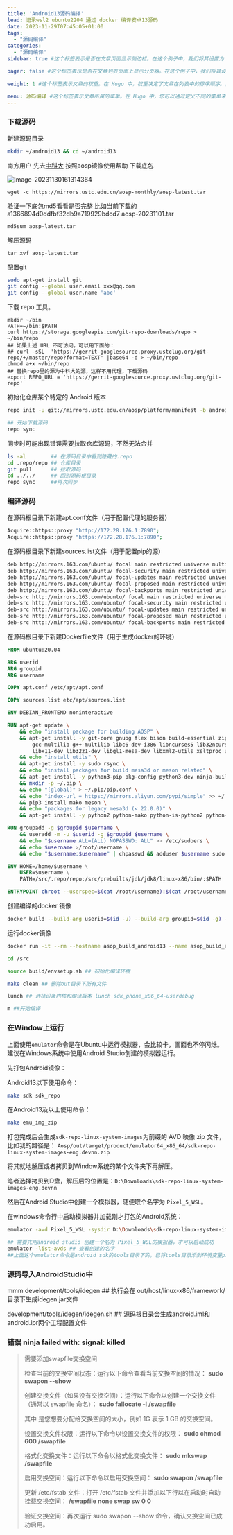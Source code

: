```yaml
---
title: 'Android13源码编译'
lead: 记录wsl2 ubuntu2204 通过 docker 编译安卓13源码
date: 2023-11-29T07:45:05+01:00
tags:
  - "源码编译"
categories:
  - "源码编译"
sidebar: true #这个标签表示是否在文章页面显示侧边栏。在这个例子中，我们将其设置为 false，因为我们不想在这篇文章的页面上显示侧边栏。如果您想要在文章页面上显示侧边栏，您可以将其设置为 true。

pager: false #这个标签表示是否在文章列表页面上显示分页器。在这个例子中，我们将其设置为 false，因为我们不需要在文章列表页面上显示分页器。如果您有很多文章，并且想要将它们分成多个页面显示，您可以将其设置为 true。

weight: 1 #这个标签表示文章的权重。在 Hugo 中，权重决定了文章在列表中的排序顺序。如果您想要某篇文章排在列表的前面，您可以将其权重设置为更高的数字。在这个例子中，我们将其设置为 1，表示这篇文章应该排在列表的第一位。

menu: 源码编译 #这个标签表示文章所属的菜单。在 Hugo 中，您可以通过定义不同的菜单来组织您的网站导航。在这个例子中，我们将这篇文章添加到名为 "main" 的菜单中。如果您想要将文章添加到其他菜单中，您可以将其设置为相应的菜在
---
```




### 下载源码

新建源码目录

```sh
mkdir ~/android13 && cd ~/android13
```

南方用户 先去[中科大](https://mirrors.ustc.edu.cn/help/aosp.html) 按照aosp镜像使用帮助 下载底包

![image-20231130161314364](../asop%E7%BC%96%E8%AF%91.assets/image-20231130161314364-17013320008172.png)

```shell
wget -c https://mirrors.ustc.edu.cn/aosp-monthly/aosp-latest.tar
```

验证一下底包md5看看是否完整 比如当前下载的 a1366894d0ddfbf32db9a719929bdcd7  aosp-20231101.tar

```shell
md5sum aosp-latest.tar
```

解压源码

```shell
tar xvf aosp-latest.tar
```

配置git

```sh
sudo apt-get install git
git config --global user.email xxx@qq.com
git config --global user.name 'abc'
```

 下载 repo 工具。

```shell
mkdir ~/bin
PATH=~/bin:$PATH
curl https://storage.googleapis.com/git-repo-downloads/repo > ~/bin/repo
## 如果上述 URL 不可访问，可以用下面的：
## curl -sSL  'https://gerrit-googlesource.proxy.ustclug.org/git-repo/+/master/repo?format=TEXT' |base64 -d > ~/bin/repo
chmod a+x ~/bin/repo
## 替换repo里的源为中科大的源，这样不用代理，下载源码
export REPO_URL = 'https://gerrit-googlesource.proxy.ustclug.org/git-repo'
```

初始化仓库某个特定的 Android 版本

```sh
repo init -u git://mirrors.ustc.edu.cn/aosp/platform/manifest -b android-13.0.0_r16

## 开始下载源码
repo sync

```

同步时可能出现错误需要拉取仓库源码，不然无法合并

```sh
ls -al        ## 在源码目录中看到隐藏的.repo
cd .repo/repo ## 仓库目录
git pull      ## 拉取源码
cd ../../     ## 回到源码根目录
repo sync     ##再次同步
```



### 编译源码

在源码根目录下新建apt.conf文件（用于配置代理的服务器）

```sh
Acquire::https::proxy "http://172.28.176.1:7890";
Acquire::https::proxy "https://172.28.176.1:7890";
```

在源码根目录下新建sources.list文件（用于配置pip的源）

```sh
deb http://mirrors.163.com/ubuntu/ focal main restricted universe multiverse
deb http://mirrors.163.com/ubuntu/ focal-security main restricted universe multiverse
deb http://mirrors.163.com/ubuntu/ focal-updates main restricted universe multiverse
deb http://mirrors.163.com/ubuntu/ focal-proposed main restricted universe multiverse
deb http://mirrors.163.com/ubuntu/ focal-backports main restricted universe multiverse
deb-src http://mirrors.163.com/ubuntu/ focal main restricted universe multiverse
deb-src http://mirrors.163.com/ubuntu/ focal-security main restricted universe multiverse
deb-src http://mirrors.163.com/ubuntu/ focal-updates main restricted universe multiverse
deb-src http://mirrors.163.com/ubuntu/ focal-proposed main restricted universe multiverse
deb-src http://mirrors.163.com/ubuntu/ focal-backports main restricted universe multiverse
```

在源码根目录下新建Dockerfile文件（用于生成docker的环境）

```dockerfile
FROM ubuntu:20.04

ARG userid
ARG groupid
ARG username

COPY apt.conf /etc/apt/apt.conf

COPY sources.list etc/apt/sources.list

ENV DEBIAN_FRONTEND noninteractive

RUN apt-get update \
    && echo "install package for building AOSP" \
    && apt-get install -y git-core gnupg flex bison build-essential zip curl zlib1g-dev \
        gcc-multilib g++-multilib libc6-dev-i386 libncurses5 lib32ncurses5-dev x11proto-core-dev \
        libx11-dev lib32z1-dev libgl1-mesa-dev libxml2-utils xsltproc unzip fontconfig \
    && echo "install utils" \
    && apt-get install -y sudo rsync \
    && echo "install packages for build mesa3d or meson related" \
    && apt-get install -y python3-pip pkg-config python3-dev ninja-build \
    && mkdir -p ~/.pip \
    && echo "[global]" > ~/.pip/pip.conf \
    && echo "index-url = https://mirrors.aliyun.com/pypi/simple" >> ~/.pip/pip.conf \
    && pip3 install mako meson \
    && echo "packages for legacy mesa3d (< 22.0.0)" \
    && apt-get install -y python2 python-mako python-is-python2 python-enum34 gettext

RUN groupadd -g $groupid $username \
    && useradd -m -u $userid -g $groupid $username \
    && echo "$username ALL=(ALL) NOPASSWD: ALL" >> /etc/sudoers \
    && echo $username >/root/username \
    && echo "$username:$username" | chpasswd && adduser $username sudo

ENV HOME=/home/$username \
    USER=$username \
    PATH=/src/.repo/repo:/src/prebuilts/jdk/jdk8/linux-x86/bin/:$PATH

ENTRYPOINT chroot --userspec=$(cat /root/username):$(cat /root/username) / /bin/bash -i

```

创建编译的docker 镜像

```sh
docker build --build-arg userid=$(id -u) --build-arg groupid=$(id -g) --build-arg username=$(id -un) -t asop_build_android13 .
```

运行docker镜像

```sh
docker run -it --rm --hostname asop_build_android13 --name asop_build_android13 -v ~/android13:/src asop_build_android13

cd /src

source build/envsetup.sh ## 初始化编译环境

make clean ## 删除out目录下所有文件

lunch ## 选择设备内核和编译版本 lunch sdk_phone_x86_64-userdebug

m ##开始编译
```



### 在Window上运行

上面使用`emulator`命令是在Ubuntu中运行模拟器，会比较卡，画面也不停闪烁。建议在Windows系统中使用Android Studio创建的模拟器运行。

先打包Android镜像：

Android13以下使用命令：

```bash
make sdk sdk_repo
```

在Android13及以上使用命令：

```bash
make emu_img_zip
```

打包完成后会生成`sdk-repo-linux-system-images`为前缀的 AVD 映像 zip 文件，比如我的路径是：
`Aosp/out/target/product/emulator64_x86_64/sdk-repo-linux-system-images-eng.devnn.zip`

将其就地解压或者拷贝到Window系统的某个文件夹下再解压。

笔者选择拷贝到D盘，解压后的位置是：`D:\Downloads\sdk-repo-linux-system-images-eng.devnn`

然后在Android Studio中创建一个模拟器，随便取个名字为 `Pixel_5_WSL`。

在windows命令行中启动模拟器并加载刚才打包的Android系统：

```bash
emulator -avd Pixel_5_WSL -sysdir D:\Downloads\sdk-repo-linux-system-images-eng.devnn\x86_64 -dns-server 8.8.8.8,114.114.114.114 -verbose

## 需要先用android studio 创建一个名为 Pixel_5_WSL的模拟器，才可以启动成功
emulator -list-avds ## 查看创建的名字
##上面这个emulator命令是android sdk的tools目录下的。已将tools目录添到环境变量path中。
```



### 源码导入AndroidStudio中

mmm development/tools/idegen    ## 执行会在 out/host/linux-x86/framework/目录下生成idegen.jar文件

development/tools/idegen/idegen.sh  ## 源码根目录会生成android.iml和android.ipr两个工程配置文件



### 错误 ninja failed with: signal: killed 

> 需要添加swapfile交换空间
>
> 检查当前的交换空间状态：运行以下命令查看当前交换空间的情况：
> **sudo swapon --show**
>
> 创建交换文件（如果没有交换空间）：运行以下命令以创建一个交换文件（通常以 swapfile 命名）：
> **sudo fallocate -l <size> /swapfile**
>
> 其中 <size> 是您想要分配给交换空间的大小，例如 1G 表示 1 GB 的交换空间。
>
> 设置交换文件权限：运行以下命令以设置交换文件的权限：
> **sudo chmod 600 /swapfile**
>
> 格式化交换文件：运行以下命令以格式化交换文件：
> **sudo mkswap /swapfile**
>
> 启用交换空间：运行以下命令以启用交换空间：
> **sudo swapon /swapfile**
>
> 更新 /etc/fstab 文件：打开 /etc/fstab 文件并添加以下行以在启动时自动挂载交换空间：
> **/swapfile none swap sw 0 0**
>
> 验证交换空间：再次运行 sudo swapon --show 命令，确认交换空间已成功启用。
